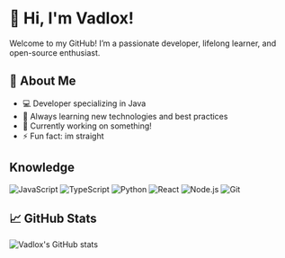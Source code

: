 # 👋 Hi, I'm Vadlox!

Welcome to my GitHub! I’m a passionate developer, lifelong learner, and open-source enthusiast.

## 🚀 About Me

- 💻 Developer specializing in Java
- 🌱 Always learning new technologies and best practices
- 🔭 Currently working on something!
- ⚡ Fun fact: im straight
## Knowledge

![JavaScript](https://img.shields.io/badge/-JavaScript-black?style=flat-square&logo=javascript)
![TypeScript](https://img.shields.io/badge/-TypeScript-black?style=flat-square&logo=typescript)
![Python](https://img.shields.io/badge/-Python-black?style=flat-square&logo=python)
![React](https://img.shields.io/badge/-React-black?style=flat-square&logo=react)
![Node.js](https://img.shields.io/badge/-Node.js-black?style=flat-square&logo=node.js)
![Git](https://img.shields.io/badge/-Git-black?style=flat-square&logo=git)

## 📈 GitHub Stats

![Vadlox's GitHub stats](https://github-readme-stats.vercel.app/api?username=Vadlox&show_icons=true&hide_title=true&count_private=true&theme=gotham)
